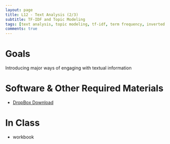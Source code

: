```yaml
---
layout: page
title: L12 - Text Analysis (2/3)
subtitle: TF-IDF and Topic Modeling
tags: [text analysis, topic modeling, tf-idf, term frequency, inverted document frequency]
comments: true
---
```


# Goals

Introducing major ways of engaging with textual information

# Software & Other Required Materials

- [DropBox Download](https://www.dropbox.com/s/jhz40dsrfo808wa/L12%20-%20TFIDF%20%26%20Topic%20Modeling.zip?dl=0)

# In Class

- workbook

